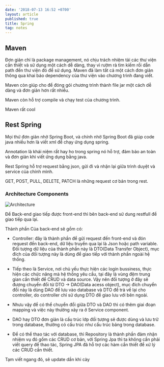 ```yaml
---
date: '2018-07-13 16:52 +0700'
layout: article
published: true
title: Spring
tag: notes
---
```

## Maven
Đơn giản chỉ là package management, nó chịu trách nhiệm tải các thư viện cần thiết và sử dụng một cách dễ dàng, thay vì rườm rà tìm kiếm rồi dẫn path đến thư viện đó để sử dụng. Maven đã làm tất cả một cách đơn giản thông qua khai báo dependency của thư viện vào chương trình đang viết.

Maven còn giúp cho để đóng gói chương trình thành file jar một cách dễ dàng và đơn giản hơn rất nhiều.

Maven còn hỗ trợ compile và chạy test của chương trình.

Maven rất cool
## Rest Spring

Mọi thứ đơn giản nhờ Spring Boot, và chính nhờ Spring Boot đã giúp code java nhiều hơn là viết xml để chạy ứng dụng spring.

Annotation là khái niệm rất hay ho trong spring nó hỗ trợ, đảm bảo an toàn và đơn giản khi viết ứng dụng bằng java.

Rest Spring hỗ trợ request bằng json, gửi đi và nhận lại giữa trình duyệt và service của chính mình.

GET, POST, PULL, DELETE, PATCH là những request cơ bản trong rest.

### Architecture Components

![Architecture](https://user-images.githubusercontent.com/8192210/42720880-0033f0ec-875a-11e8-8cb1-3e45ab8ac006.png)

Để Back-end giao tiếp được front-end thì bên back-end sử dung restfull để giao tiếp qua lại. 

Thành phần Của back-end sẽ gồm có:
- Controller: đây là thành phần để gửi request đến front-end và đón request đến back-end, dữ liệu truyền qua lại là Json hoặc path variable. Đối tượng dữ liệu của thành phần này là DTO(Data Transfer Object), mục đích của đối tượng này là dùng để giao tiếp với thành phần ngoài hệ thống.

- Tiếp theo là Service, nơi chủ yếu thực hiện các login bussiness, thực hiện các chức năng mà hệ thống yêu cầu, tại đây là vùng đệm trung gian cần thiết để CRUD và data source. Vậy nên đối tượng ở đây sẽ đượng chuyển đổi từ DTO -> DAO(Data acess object), mục đích chuyển đổi này là dùng DAO để lưu vào database và DTO để trả về lại cho controller, do controller chỉ sử dụng DTO để giao lưu với bên ngoài.

- Nhưu vậy để có thể chuyển đổi giữa DTO và DAO thì có thêm giai đoạn mapping và việc này thường xảy ra ở Service component.

- DAO hay DTO đơn giản là cấu trúc lớp đối tượng sẽ được dùng và lưu trữ trong database, thường có cấu trúc như cấu trúc bảng trong database.

- Để có thể thao tác với database, thì Repository là thành phần đảm nhận nhiệm vụ đó gồm các CRUD cơ bản, với Spring Jpa thì ta không cần phải viết query để thao tác, Spring JPA đã hỗ trợ các hàm cần thiết để xử lý các CRUD cần thiết.

Tạm viết ngang đó, sẽ update dần khi cày
